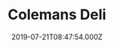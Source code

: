 ---
date: 2019-07-21T08:47:54.000Z
title: Colemans Deli
latitude: 53.33059836672239
longitude: -1.6536982996673542
category: checkin
---